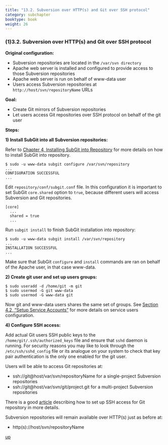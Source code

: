 ```yaml
---
title: "13.2. Subversion over HTTP(s) and Git over SSH protocol"
category: subchapter
booktype: book
weight: 26
---
```


###  (1)3.2. Subversion over HTTP(s) and Git over SSH protocol

**Original configuration:**

+ Subversion repositories are located in the `/var/svn directory`
+ Apache web server is installed and configured to provide access to those Subversion repositories
+ Apache web server is run on behalf of www-data user
+ Users access Subversion repositories at `http://host/svn/repositoryName` URLs

**Goal:**

+ Create Git mirrors of Subversion repositories
+ Let users access Git repositories over SSH protocol on behalf of the git user

**Steps:**

**1) Install SubGit into all Subversion repositories:**

Refer to [Chapter 4, Installing SubGit into Repository](#7) for more details on how to install SubGit into repository.

    $ sudo -u www-data subgit configure /var/svn/repository
    ...
    CONFIGURATION SUCCESSFUL
    ...

Edit `repository/conf/subgit.conf` file. In this configuration it is important to set SubGit `core.shared` option to `true`, because different users will access Subversion and Git repositories.

    [core]
      ...
      shared = true
      ...

Run `subgit install` to finish SubGit installation into repository:

    $ sudo -u www-data subgit install /var/svn/repository
    ...
    INSTALLATION SUCCESSFUL
    ...

Make sure that SubGit `configure` and `install` commands are ran on behalf of the Apache user, in that case www-data.

**2) Create git user and set up users groups:**

    $ sudo useradd -d /home/git -m git
    $ sudo usermod -G git www-data
    $ sudo usermod -G www-data git

Now git and www-data users shares the same set of groups. See [Section 4.2, “Setup Service Accounts”](#9) for more details on service users configuration.

**4) Configure SSH access:**

Add actual Git users SSH public keys to the `/home/git/.ssh/authorized_keys` file and ensure that `sshd` daemon is running. For security reasons you may like to look through the `/etc/ssh/sshd_config` file or its analogue on your system to check that key pair authentication is the only one enabled for the git user.

Users will be able to access Git repositories at:

+ ssh://git@host/var/svn/repositoryName for a single-project Subversion repositories
+ ssh://git@host/var/svn/git/project.git for a multi-project Subversion repositories

There is a good [article](http://git-scm.com/book/en/Git-on-the-Server-Setting-Up-the-Server) describing how to set up SSH access for Git repository in more details.

Subversion repositories will remain available over HTTP(s) just as before at:

+ http(s)://host/svn/repositoryName

[up](#up)